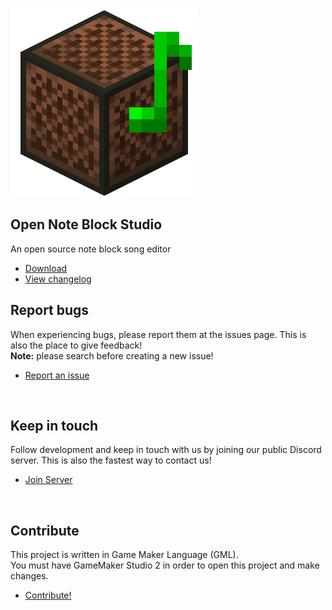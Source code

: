 <section id="banner">
	<img class="logo" src="images/icon.png" alt="" />
	<h2>Open Note Block Studio</h2>
	<p>An open source note block song editor</p>
	<ul class="actions vertical">
		<li><a href="https://github.com/HielkeMinecraft/OpenNoteBlockStudio/releases/latest/download/Minecraft.Note.Block.Studio.exe" class="button special icon fa-download big" id="downloadBtn">Download</a></li>
		<li><a href="{{'/changelog' | absolute_url}}" class="button">View changelog</a></li>
	</ul>
</section>
<section id="one" class="wrapper style2 special">
	<div class="container">
		<div class="row">
			<div class="col-md">
				<i class="fa fa-bug" style="font-size:40px"></i>
				<h2>Report bugs</h2>
				<p>When experiencing bugs, please report them at the issues page.
					This is also the place to give feedback!<br>
					<strong>Note:</strong> please search before creating a new issue!</p>
					<ul class="actions vertical">
						<li><a href="https://github.com/HielkeMinecraft/OpenNoteBlockStudio/issues" class="button">Report an issue</a></li>
					</ul>
					<br>	
				</div>
				<div class="col-md">
					<i class="fa fa-comments" style="font-size:40px"></i>
					<h2>Keep in touch</h2>
					<p>Follow development and keep in touch with us by joining our public Discord server. This is also the fastest way to contact us!</p>
					<ul class="actions vertical">
						<li><a href="https://discord.gg/w35BqQp" class="button">Join Server</a></li>
					</ul>
					<br>
				</div>
				<div class="col-md">
					<i class="fa fa-users" style="font-size:40px"></i>
					<h2>Contribute</h2>
					<p>This project is written in Game Maker Language (GML).
						<br>
					You must have GameMaker Studio 2 in order to open this project and make changes.</p>
					<ul class="actions vertical">
						<li><a href="https://github.com/HielkeMinecraft/OpenNoteBlockStudio/pulls" class="button">Contribute!</a></li>
					</ul>
					<br>
				</div>
			</div>
		</div>
		<script src="{{ '/assets/js/index.js' | absolute_url}}"></script>
	</section>
	